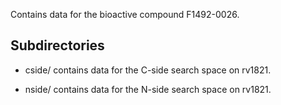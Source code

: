 Contains data for the bioactive compound F1492-0026.

## Subdirectories

- cside/ contains data for the C-side search space on rv1821.

- nside/ contains data for the N-side search space on rv1821.

